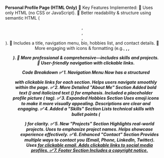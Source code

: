 **Personal Profile Page (HTML Only)**
📌 Key Features Implemented:
🔹 Uses only HTML (no CSS or JavaScript).
🔹 Better readability & structure using semantic HTML (<header>, <nav>, <section>, <footer>).
🔹 Includes a title, navigation menu, bio, hobbies list, and contact details.
🔹 More engaging with icons & formatting (e.g., <strong>, <em>, <ul>).
🔹 More professional & comprehensive—includes skills and projects.
🔹 User-friendly navigation with clickable links.

**Code Breakdown**
✅ 1. Navigation Menu
Now has a structured <nav> with clickable links for each section.
Helps users navigate smoothly within the page.
✅ 2. More Detailed "About Me" Section
Added bold text (<strong>) and italicized text (<em>) for emphasis.
Included a placeholder profile picture (<img> tag).
✅ 3. Expanded Hobbies Section
Uses emoji icons to make it more visually appealing.
Descriptions are clear and engaging.
✅ 4. Added a "Skills" Section
Lists technical skills with bullet points (<ul>) for clarity.
✅ 5. New "Projects" Section
Highlights real-world projects.
Uses <strong> to emphasize project names.
Helps showcase experience effectively.
✅ 6. Enhanced "Contact" Section
Provides multiple ways to contact you (Email, Phone, LinkedIn, Twitter).
Uses <a href="mailto:..."> for clickable email.
Adds clickable links to social media profiles.
✅ 7. Footer Section
Includes a copyright notice.
